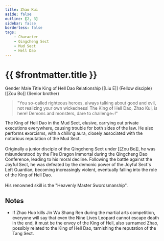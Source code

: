 ```yaml
---
title: Zhao Kui
aside: false
outline: [2, 3]
sidebar: false
borderless: false
tags:
    - Character
    - Qingcheng Sect
    - Mud Sect
    - Hell Dao
---
```


# {{ $frontmatter.title }}

<ChTabs position="bottom">
	<ChTab title="Zhao Kui">
		<Ch src='/images/characters/special403/normal.webp' position='right'/>
		<ChName nameZh='趙逵' nameEn='Zhao Kui' position='right' />
		<ChTable>
			<ChTr>
				<ChTd isTitle=true>
					Gender
				</ChTd>
				<ChTd>
					Male
				</ChTd>
			</ChTr>
			<ChTr>
				<ChTd isTitle=true>
					Title
				</ChTd>
				<ChTd>
					King of Hell Dao
				</ChTd>
			</ChTr>
			<ChTr>
				<ChTd isTitle=true position='center'>
					Relationship
				</ChTd>
			</ChTr>
			<ChTr>
				<ChTd position='center'>
					[[Liu E]] (Fellow disciple)
				</ChTd>
			</ChTr>
			<ChTr>
				<ChTd position='center'>
					[[Zou Bo]] (Senior brother)
				</ChTd>
			</ChTr>
		</ChTable>
	</ChTab>
</ChTabs>

> "You so-called righteous heroes, always talking about good and evil, not realizing your own wickedness! The King of Hell Dao, Zhao Kui, is here! Demons and monsters, dare to challenge~!"

The King of Hell Dao in the Mud Sect, elusive, carrying out private executions everywhere, causing trouble for both sides of the law. He also performs exorcisms, with a chilling aura, closely associated with the notorious reputation of the Mud Sect.
<br><br>
Originally a junior disciple of the Qingcheng Sect under [[Zou Bo]], he was misunderstood by the Fire Dragon Immortal during the Qingcheng Dao Conference, leading to his moral decline. Following the battle against the Joyful Sect, he was defeated by the demonic power of the Joyful Sect's Left Guardian, becoming increasingly violent, eventually falling into the role of the King of Hell Dao.
<br><br>
His renowned skill is the "Heavenly Master Swordsmanship".

## Notes

-   If Zhao Huo kills Jin Wu Shang Ren during the martial arts competition, everyone will say that even the Nine Lives Leopard cannot escape death in the end, it must be the envoy of the King of Hell, also surnamed Zhao, possibly related to the King of Hell Dao, tarnishing the reputation of the Tang Sect.